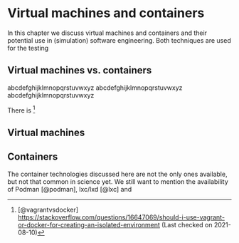 # Virtual machines and containers

In this chapter we discuss virtual machines and containers and their potential use in (simulation) software engineering. Both techniques are used for the testing

## Virtual machines vs. containers

abcdefghijklmnopqrstuvwxyz abcdefghijklmnopqrstuvwxyz abcdefghijklmnopqrstuvwxyz

There is [^1]

[^1]: [@vagrantvsdocker] https://stackoverflow.com/questions/16647069/should-i-use-vagrant-or-docker-for-creating-an-isolated-environment (Last checked on 2021-08-10)

## Virtual machines

## Containers



The container technologies discussed here are not the only ones available, but not that common in science yet. We still want to mention the availability of Podman [@podman], lxc/lxd [@lxc] and